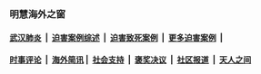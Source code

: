 
### 明慧海外之窗

####  [武汉肺炎](indexes/365.md?t=03040500) &nbsp;|&nbsp;  [迫害案例综述](indexes/328.md?t=03040500) &nbsp;|&nbsp; [迫害致死案例](indexes/277.md?t=03040500)  &nbsp;|&nbsp; [更多迫害案例](indexes/81.md?t=03040500)  &nbsp;|&nbsp; 
####  [时事评论](indexes/19.md?t=03040500) &nbsp;|&nbsp; [海外简讯](indexes/245.md?t=03040500)&nbsp;|&nbsp;  [社会支持](indexes/140.md?t=03040500) &nbsp;|&nbsp; [褒奖决议](indexes/282.md?t=03040500) &nbsp;|&nbsp; [社区报道](indexes/91.md?t=03040500)  &nbsp;|&nbsp; [天人之间](indexes/78.md?t=03040500) 

